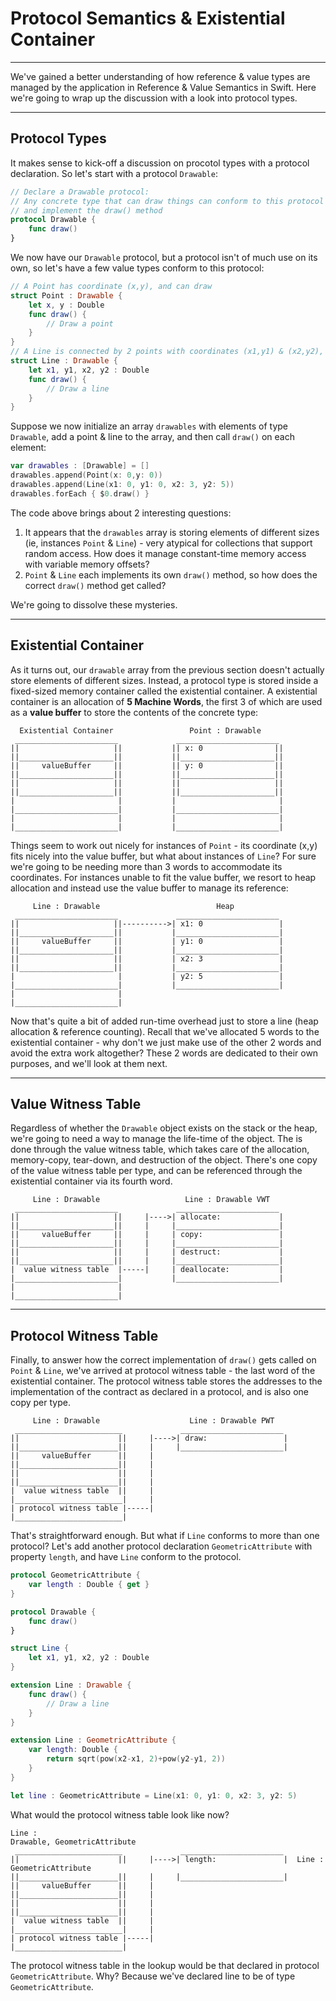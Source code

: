 # Protocol Semantics & Existential Container
---
We've gained a better understanding of how reference & value types are managed by the application in Reference & Value Semantics in Swift. 
Here we're going to wrap up the discussion with a look into protocol types.

---
## Protocol Types
It makes sense to kick-off a discussion on procotol types with a protocol declaration. So let's start with a protocol `Drawable`:
```Swift
// Declare a Drawable protocol: 
// Any concrete type that can draw things can conform to this protocol
// and implement the draw() method
protocol Drawable {
    func draw()
}
```
We now have our `Drawable` protocol, but a protocol isn't of much use on its own, so let's have a few value types conform to this protocol:
```Swift
// A Point has coordinate (x,y), and can draw
struct Point : Drawable {
    let x, y : Double
    func draw() {
        // Draw a point
    }
}
// A Line is connected by 2 points with coordinates (x1,y1) & (x2,y2), and can also draw
struct Line : Drawable {
    let x1, y1, x2, y2 : Double
    func draw() {
        // Draw a line
    }
}
```
Suppose we now initialize an array `drawables` with elements of type `Drawable`, add a point & line to the array, and then call `draw()` on each element:
```Swift
var drawables : [Drawable] = []
drawables.append(Point(x: 0,y: 0))
drawables.append(Line(x1: 0, y1: 0, x2: 3, y2: 5))
drawables.forEach { $0.draw() }
```
The code above brings about 2 interesting questions:
1. It appears that the `drawables` array is storing elements of different sizes (ie, instances `Point` & `Line`) - very atypical for collections that support random access. How does it manage constant-time memory access with variable memory offsets?
2. `Point` & `Line` each implements its own `draw()` method, so how does the correct `draw()` method get called?

We're going to dissolve these mysteries.

---
## Existential Container

As it turns out, our `drawable` array from the previous section doesn't actually store elements of different sizes. Instead, a protocol type is stored inside a fixed-sized memory container called the existential container. A existential container is an allocation of __5 Machine Words__, the first 3 of which are used as a __value buffer__ to store the contents of the concrete type:

```
  Existential Container                 Point : Drawable
 _______________________             _______________________
||                     ||           || x: 0                ||
||_____________________||           ||_____________________||
||     valueBuffer     ||           || y: 0                ||
||_____________________||           ||_____________________||
||                     ||           ||                     ||
||_____________________||           ||_____________________||
|                       |           |                       |
|_______________________|           |_______________________|
|                       |           |                       |
|_______________________|           |_______________________|

```
Things seem to work out nicely for instances of `Point` - its coordinate (x,y) fits nicely into the value buffer, but what about instances of `Line`? For sure we're going to be needing more than 3 words to accommodate its coordinates. For instances unable to fit the value buffer, we resort to heap allocation and instead use the value buffer to manage its reference:

```
     Line : Drawable                          Heap
 _______________________             _______________________
||                     ||---------->| x1: 0                 |
||_____________________||           |_______________________|
||     valueBuffer     ||           | y1: 0                 |
||_____________________||           |_______________________|
||                     ||           | x2: 3                 |
||_____________________||           |_______________________|
|                       |           | y2: 5                 |
|_______________________|           |_______________________|
|                       |
|_______________________|

```
Now that's quite a bit of added run-time overhead just to store a line (heap allocation & reference counting). Recall that we've allocated 5 words to the existential container - why don't we just make use of the other 2 words and avoid the extra work altogether? These 2 words are dedicated to their own purposes, and we'll look at them next.

---
## Value Witness Table

Regardless of whether the `Drawable` object exists on the stack or the heap, we're going to need a way to manage the life-time of the object. The is done through the value witness table, which takes care of the allocation, memory-copy, tear-down, and destruction of the object. There's one copy of the value witness table per type, and can be referenced through the existential container via its fourth word.

```
     Line : Drawable                   Line : Drawable VWT
 _______________________             _______________________
||                     ||     |---->| allocate:             |
||_____________________||     |     |_______________________|
||     valueBuffer     ||     |     | copy:                 |
||_____________________||     |     |_______________________|
||                     ||     |     | destruct:             |
||_____________________||     |     |_______________________|
|  value witness table  |-----|     | deallocate:           |
|_______________________|           |_______________________|
|                       |
|_______________________|

```

---
## Protocol Witness Table

Finally, to answer how the correct implementation of `draw()` gets called on `Point` & `Line`, we've arrived at protocol witness table - the last word of the existential container. The protocol witness table stores the addresses to the implementation of the contract as declared in a protocol, and is also one copy per type.

```
     Line : Drawable                    Line : Drawable PWT
 ________________________             _______________________
||                      ||     |---->| draw:                 |
||______________________||     |     |_______________________|
||     valueBuffer      ||     |
||______________________||     |
||                      ||     |
||______________________||     | 
|  value witness table  ||     | 
|________________________|     |     
| protocol witness table |-----|
|________________________|

```
That's straightforward enough. But what if `Line` conforms to more than one protocol? Let's add another protocol declaration `GeometricAttribute` with property `length`, and have `Line` conform to the protocol.

```Swift
protocol GeometricAttribute {
    var length : Double { get }
}

protocol Drawable {
    func draw()
}

struct Line {
    let x1, y1, x2, y2 : Double
}

extension Line : Drawable {
    func draw() {
        // Draw a line
    }
}

extension Line : GeometricAttribute {
    var length: Double {
        return sqrt(pow(x2-x1, 2)+pow(y2-y1, 2))
    }
}

let line : GeometricAttribute = Line(x1: 0, y1: 0, x2: 3, y2: 5)
```

What would the protocol witness table look like now?

```
Line : 
Drawable, GeometricAttribute                    
 ________________________             _______________________
||                      ||     |---->| length:               |  Line : GeometricAttribute
||______________________||     |     |_______________________|
||     valueBuffer      ||     |     
||______________________||     |     
||                      ||     |
||______________________||     | 
|  value witness table  ||     | 
|________________________|     |     
| protocol witness table |-----|
|________________________|

```
The protocol witness table in the lookup would be that declared in protocol `GeometricAttribute`. Why? Because we've declared line to be of type `GeometricAttribute`.

